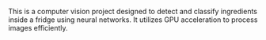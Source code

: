 This is a computer vision project designed to detect and classify ingredients inside a fridge using neural networks. It utilizes GPU acceleration to process images efficiently.
